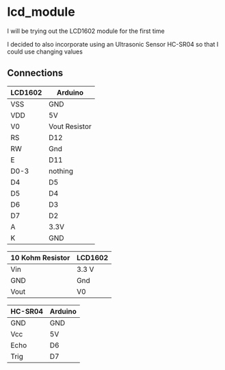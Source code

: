 # lcd_module
I will be trying out the LCD1602 module for the first time 

I decided to also incorporate using an Ultrasonic Sensor HC-SR04 so that I could use changing values

## Connections

LCD1602  |  Arduino
------------ | -------------
VSS  |  GND
VDD  |  5V
V0  |  Vout Resistor
RS  |  D12
RW  |  Gnd
E  |  D11
D0-3  |  nothing
D4  |  D5
D5  |  D4
D6  |  D3
D7  |  D2
A  |  3.3V
K  |  GND

10 Kohm Resistor |  LCD1602
------------ | -------------
Vin  |  3.3 V
GND  |  Gnd
Vout  |  V0 

HC-SR04  |  Arduino
------------ | -------------
GND  |  GND
Vcc  |  5V
Echo  |  D6
Trig  |  D7
